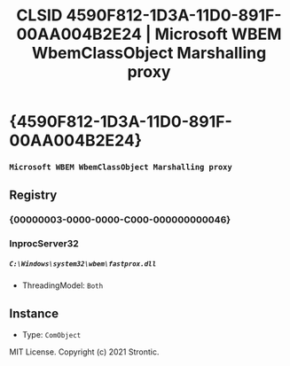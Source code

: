 ﻿---
title: "CLSID 4590F812-1D3A-11D0-891F-00AA004B2E24 | Microsoft WBEM WbemClassObject Marshalling proxy"
excerpt: What is COM-Object CLSID 4590F812-1D3A-11D0-891F-00AA004B2E24?
---

# {4590F812-1D3A-11D0-891F-00AA004B2E24}

### `Microsoft WBEM WbemClassObject Marshalling proxy`

## Registry


### {00000003-0000-0000-C000-000000000046}


### InprocServer32

##### `C:\Windows\system32\wbem\fastprox.dll`
* ThreadingModel: `Both`

## Instance

* Type: `ComObject`

MIT License. Copyright (c) 2021 Strontic.


